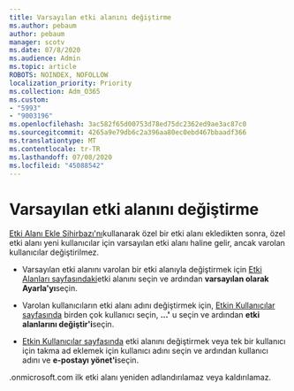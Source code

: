 ```yaml
---
title: Varsayılan etki alanını değiştirme
ms.author: pebaum
author: pebaum
manager: scotv
ms.date: 07/8/2020
ms.audience: Admin
ms.topic: article
ROBOTS: NOINDEX, NOFOLLOW
localization_priority: Priority
ms.collection: Adm_O365
ms.custom:
- "5993"
- "9003196"
ms.openlocfilehash: 3ac582f65d00753d78ed75dc2362ed9ae3ac87c0
ms.sourcegitcommit: 4265a9e79db6c2a396aa80ec0ebd467bbaadf366
ms.translationtype: MT
ms.contentlocale: tr-TR
ms.lasthandoff: 07/08/2020
ms.locfileid: "45088542"
---
```

# <a name="change-default-domain"></a>Varsayılan etki alanını değiştirme

[Etki Alanı Ekle Sihirbazı'nı](https://portal.office.com/adminportal/home#/Domains/Wizard)kullanarak özel bir etki alanı ekledikten sonra, özel etki alanı yeni kullanıcılar için varsayılan etki alanı haline gelir, ancak varolan kullanıcılar değiştirilmez.

- Varsayılan etki alanını varolan bir etki alanıyla değiştirmek için [Etki Alanları sayfasındaki](https://admin.microsoft.com/Adminportal/Home#/Domains)etki alanını seçin ve ardından **varsayılan olarak Ayarla'yı**seçin.

- Varolan kullanıcıların etki alanı adını değiştirmek için, [Etkin Kullanıcılar sayfasında](https://admin.microsoft.com/Adminportal/Home#/users) birden çok kullanıcı seçin, **...'** u seçin ve ardından **etki alanlarını değiştir'i**seçin.

- [Etkin Kullanıcılar sayfasında](https://admin.microsoft.com/Adminportal/Home#/users) etki alanını değiştirmek veya tek bir kullanıcı için takma ad eklemek için kullanıcı adını seçin ve ardından kullanıcı adını ve **e-postayı yönet'i**seçin.

.onmicrosoft.com ilk etki alanı yeniden adlandırılamaz veya kaldırılamaz.